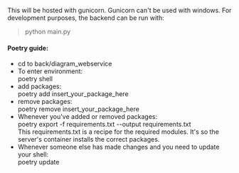 This will be hosted with gunicorn.
Gunicorn can't be used with windows.
For development purposes, the backend can be run with:
> python main.py

<h4>Poetry guide:</h4>
<ul>
    <li>cd to back/diagram_webservice</li>
    <li>To enter environment:<br>poetry shell</li>
    <li>add packages: <br> poetry add insert_your_package_here</li>
    <li>remove packages: <br> poetry remove insert_your_package_here</li>
    <li>Whenever you've added or removed packages: 
    <br>poetry export -f requirements.txt --output requirements.txt 
    <br>This requirements.txt is a recipe for the required modules. It's so the server's container installs the correct packages.
    </li>
    <li>Whenever someone else has made changes and you need to update your shell: <br> poetry update</li>
</ul>
    
